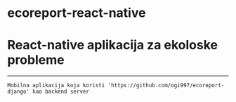 # ecoreport-react-native

# React-native aplikacija za ekoloske probleme

----
	Mobilna aplikacija koja koristi 'https://github.com/ogi997/ecoreport-django' kao backend server
